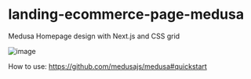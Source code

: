 # landing-ecommerce-page-medusa

Medusa Homepage design with Next.js and CSS grid

![image](https://user-images.githubusercontent.com/77109037/171477814-2a8f4993-98ea-416b-a48a-57e023fd64ab.png)






How to use:
https://github.com/medusajs/medusa#quickstart
